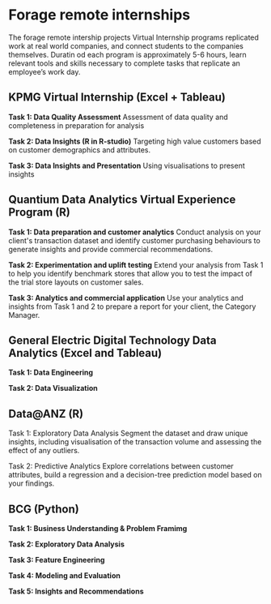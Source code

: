# Forage remote internships
The forage remote intership projects
Virtual Internship programs replicated work at real world companies, and connect students to the companies themselves. Duratin od each program is approximately 5-6 hours, learn relevant tools and skills necessary to complete tasks that replicate an employee’s work day.

## KPMG Virtual Internship (Excel + Tableau)
**Task 1: Data Quality Assessment**
Assessment of data quality and completeness in preparation for analysis

**Task 2: Data Insights (R in R-studio)**
Targeting high value customers based on customer demographics and attributes.

**Task 3: Data Insights and Presentation**
Using visualisations to present insights


## Quantium Data Analytics Virtual Experience Program (R)
**Task 1: Data preparation and customer analytics**
Conduct analysis on your client's transaction dataset and identify customer purchasing behaviours to generate insights and provide commercial recommendations.

**Task 2: Experimentation and uplift testing**
Extend your analysis from Task 1 to help you identify benchmark stores that allow you to test the impact of the trial store layouts on customer sales.

**Task 3: Analytics and commercial application**
Use your analytics and insights from Task 1 and 2 to prepare a report for your client, the Category Manager.


## General Electric Digital Technology Data Analytics (Excel and Tableau)
**Task 1: Data Engineering**

**Task 2: Data Visualization**


## Data@ANZ (R)
Task 1: Exploratory Data Analysis
Segment the dataset and draw unique insights, including visualisation of the transaction volume and assessing the effect of any outliers.

Task 2: Predictive Analytics
Explore correlations between customer attributes, build a regression and a decision-tree prediction model based on your findings.


## BCG (Python)
**Task 1: Business Understanding & Problem Framimg**

**Task 2: Exploratory Data Analysis**

**Task 3: Feature Engineering** 

**Task 4: Modeling and Evaluation**

**Task 5: Insights and Recommendations**
